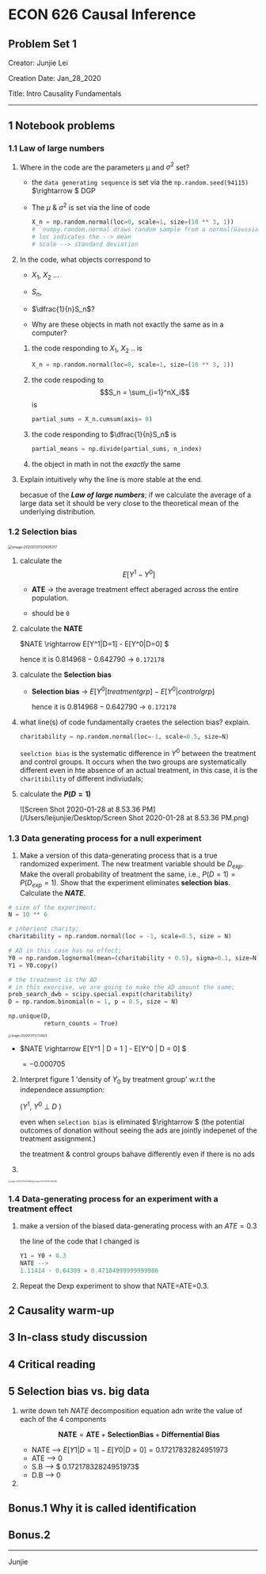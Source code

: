 # ECON 626 Causal Inference

## Problem Set 1

Creator: Junjie Lei

Creation Date: Jan_28_2020

Title: Intro Causality Fundamentals

---

## 1 Notebook problems

### 1.1 Law of large numbers

1. Where in the code are the parameters μ and $\sigma^2$ set? 

   - the `data generating sequence` is set via the `np.random.seed(94115)` $\rightarrow $ DGP 

   - The $\mu$ & $\sigma^2$ is set via the line of  code 

     ```python
     X_n = np.random.normal(loc=0, scale=1, size=(10 ** 3, 1))
     # `numpy.random.normal`draws random sample from a normal(Gaussian) distribution; 
     # loc indicates the --> mean
     # scale --> standard deviation 
     ```

2. In the code, what objects correspond to

   -  $X_1$, $X_2$  ...

   - $S_n$,

   - $\dfrac{1}{n}S_n$? 

   -  Why are these objects in math not exactly the same as in a computer?

     

   1. the code responding to $X_1$, $X_2$  .. is 

      ```python
      X_n = np.random.normal(loc=0, scale=1, size=(10 ** 3, 1))
      ```

   2. the code respoding to $$S_n = \sum_{i=1}^nX_i$$ is 

      ```python
      partial_sums = X_n.cumsum(axis= 0)
      ```

   3. the code responding to $\dfrac{1}{n}S_n$ is 

      ```python
      partial_means = np.divide(partial_sums, n_index)
      ```

   4. the object in math in not the *exactly* the same

3. Explain intuitively why the line is more stable at the end.

   becasue of the ***Law of large numbers***;  if we calculate the average of a large data set it should be very close to the theoretical mean of the underlying distribution.

### 1.2 Selection bias

<img src="/Users/leijunjie/Library/Application Support/typora-user-images/image-20200131120926317.png" alt="image-20200131120926317" style="zoom:50%;" />

1. calculate the $$E[Y^1 - Y^0]$$

   - **ATE** $\rightarrow$ the average treatment effect aberaged across the entire population. 

   - should be `0`

2. calculate the **NATE**

   $NATE \rightarrow E[Y^1|D=1] - E[Y^0|D=0] $

   hence it is $0.814968 - 0.642790$ $\rightarrow$ `0.172178` 

3. calculate the **Selection bias** 

   - **Selection bias** $\rightarrow$ $E[Y^0|treatment grp] - E[Y^0|control grp]$

     hence it is $0.814968 - 0.642790$ $\rightarrow$ `0.172178` 

4. what line(s) of code fundamentally craetes the selection bias? explain.

   ```python
   charitability = np.random.normal(loc=-1, scale=0.5, size=N)
   ```

   `seelction bias` is the systematic difference in $Y^0$ between the treatment and control groups. It occurs when the two groups are systematically different even in hte absence of an actual treatment, in this case, it is the `charitibility` of different indiviudals;

   

5. calculate the **$P(D =1 )$**

   ![Screen Shot 2020-01-28 at 8.53.36 PM](/Users/leijunjie/Desktop/Screen Shot 2020-01-28 at 8.53.36 PM.png)

### 1.3 Data generating process for a null experiment

1. Make a version of this data-generating process that is a true randomized experiment. The new treatment variable should be $D_{exp}$. Make the overall probability of treatment the same, i.e., $P(D =1) = P(D_{exp} = 1)$. Show that the experiment eliminates **selection** **bias**. Calculate the ***NATE***.

```python
# size of the experiment;  
N = 10 ** 6 

# inherient charity;
charitability = np.random.normal(loc = -1, scale=0.5, size = N)

# AD in this case has no effect;
Y0 = np.random.lognormal(mean=(charitability + 0.5), sigma=0.1, size=N)
Y1 = Y0.copy()

# the treatment is the AD
# in this exercise, we are going to make the AD amount the same; 
prob_search_dwb = scipy.special.expit(charitability)
D = np.random.binomial(n = 1, p = 0.5, size = N)

np.unique(D, 
          return_counts = True)
```

<img src="/Users/leijunjie/Library/Application Support/typora-user-images/image-20200131112734625.png" alt="image-20200131112734625" style="zoom:40%;" />

- $NATE \rightarrow E[Y^1 | D = 1 ] - E[Y^0 | D = 0] $

  $= - 0.000705$

2. Interpret figure 1 'density of $Y_0$ by treatment group' w.r.t the independece assumption: 

   ($Y^1$, $Y^0$ $\bot$ $D$ )

   even when `selection bias` is eliminated $\rightarrow $ (the potential outcomes of donation without seeing the ads are jointly indepenet of the treatment assignment.)

   the treatment & control groups bahave differently even if there is no ads

3. 

<img src="/Users/leijunjie/Library/Application Support/typora-user-images/image-20200131121506802.png" alt="image-20200131121506802" style="zoom:25%;" /><img src="/Users/leijunjie/Library/Application Support/typora-user-images/image-20200131121408184.png" alt="image-20200131121408184" style="zoom:25%;" /> 



### 1.4 Data-generating process for an experiment with a treatment effect

1. make a version of the biased data-generating process with an $ATE = 0.3$

   the line of the code that I changed is 

   ```python
   Y1 = Y0 + 0.3
   NATE --> 
   1.11414 - 0.64309 = 0.47104999999999986 
   ```

2. Repeat the Dexp experiment to show that NATE=ATE=0.3.



## 2 Causality warm-up

## 3 In-class study discussion

## 4 Critical reading

## 5 Selection bias vs. big data

1. write down teh $NATE$ decomposition equation adn write the value of each of the 4 components

   $$\textbf{NATE} = \textbf{ATE} + \textbf{SelectionBias} + \textbf{Differnential Bias}$$

   * NATE --> $E[Y1|D=1] - E[Y0|D=0] = 0.17217832824951973$
   * ATE --> $0$ 
   * S.B --> $ 0.17217832824951973$
   * D.B --> $0$ 

2. 

## Bonus.1 Why it is called identification

## Bonus.2 



---

Junjie